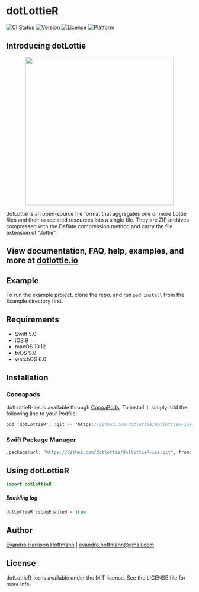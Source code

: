 # dotLottieR

[![CI Status](https://img.shields.io/travis/eharrison/dotLottieR.svg?style=flat)](https://travis-ci.org/eharrison/dotLottieR)
[![Version](https://img.shields.io/cocoapods/v/dotLottieR.svg?style=flat)](https://cocoapods.org/pods/dotLottieR)
[![License](https://img.shields.io/cocoapods/l/dotLottieR.svg?style=flat)](https://cocoapods.org/pods/dotLottieR)
[![Platform](https://img.shields.io/cocoapods/p/dotLottieR.svg?style=flat)](https://cocoapods.org/pods/dotLottieR)

## Introducing dotLottie

<p align="center">
  <img src="/Example/dotLottie/Assets/Images.xcassets/AppIcon.appiconset/dotLottie2048-1024.png" width="400">
</p>

dotLottie is an open-source file format that aggregates one or more Lottie files and their associated resources into a single file. They are ZIP archives compressed with the Deflate compression method and carry the file extension of ".lottie".

## View documentation, FAQ, help, examples, and more at [dotlottie.io](http://dotlottie.io/)

## Example

To run the example project, clone the repo, and run `pod install` from the Example directory first.

## Requirements

- Swift 5.0
- iOS 9
- macOS 10.12
- tvOS 9.0
- watchOS 6.0

## Installation

### Cocoapods

dotLottieR-ios is available through [CocoaPods](https://cocoapods.org). To install
it, simply add the following line to your Podfile:

```swift
pod 'dotLottieR', :git => 'https://github.com/dotlottie/dotlottieR-ios.git'
```

### Swift Package Manager

```swift
.package(url: "https://github.com/dotlottie/dotlottieR-ios.git", from: "0.1.0")
```

## Using dotLottieR
```swift
import dotLottieR
```

##### Enabling log
```swift
dotLottieR.isLogEnabled = true
```
 

## Author

[Evandro Harrison Hoffmann](https://github.com/eharrison) | evandro.hoffmann@gmail.com

## License

dotLottieR-ios is available under the MIT license. See the LICENSE file for more info.

